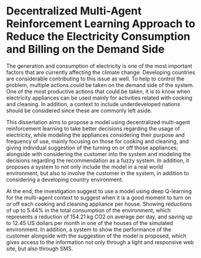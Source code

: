 # Decentralized Multi-Agent Reinforcement Learning Approach to Reduce the Electricity Consumption and Billing on the Demand Side

The generation and consumption of electricity is one of the most important factors that are currently affecting the climate change. Developing countries are considerable contributing to this issue as well. To help to control the problem, multiple actions could be taken on the demand side of the system. One of the most productive actions that could be taken, it is to know when electricity appliances can be used mainly for activities related with cooking and cleaning. In addition, a context to include underdeveloped nations should be considered since these are commonly left aside. 

This dissertation aims to propose a model using decentralized multi-agent reinforcement learning to take better decisions regarding the usage of electricity, while modeling the appliances considering their purpose and frequency of use, mainly focusing on those for cooking and cleaning, and giving individual suggestion of the turning on or off those appliances; alongside with considering the customer into the system and modeling the decisions regarding the recommendation as a fuzzy system. In addition, it proposes a system to not only include the model in a real world environment, but also to involve the customer in the system, in addition to considering a developing country environment. 

At the end, the investigation suggest to use a model using deep Q-learning for the multi-agent context to suggest when it is a good moment to turn on or off each cooking and cleaning appliance per house. Showing reductions of up to 5.44\% in the total consumption of the environment, which represents a reduction of 154.21 kg CO2 on average per day, and saving up to 12.45 US dollars per month in one of the houses of the simulated environment. In addition, a system to show the performance of the customer alongside with the suggestion of the model is proposed, which gives access to the information not only through a light and responsive web site, but also through SMS. 
